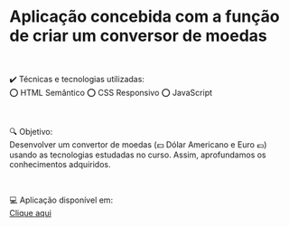 # Aplicação concebida com a função de criar um conversor de moedas
<br>
<p> ✔️ Técnicas e tecnologias utilizadas: <br> 
  ⭕ HTML Semântico
  ⭕ CSS Responsivo
  ⭕ JavaScript
</p>
<br>
<p> 🔍 Objetivo:  <br>
  Desenvolver um convertor de moedas (💵 Dólar Americano e Euro 💶) usando as tecnologias estudadas no curso. Assim, aprofundamos os conhecimentos adquiridos. 
</p>
<br>
<p> 💻 Aplicação disponível em: <br>
  <a href="https://viniciusgithu.github.io/Convert-Money" target="_blank">Clique aqui</a>
